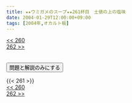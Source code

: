 ```yaml
---
title: ★★ウミガメのスープ★★261杯目　土俵の上の塩味
date: 2004-01-29T12:00:00+09:00
tags: [2004年,オカルト板]
---
```

<div class="th_left"><a href="../260"><< 260</a></div>
<div class="th_right"><a href="../262">262 >></a></div>
<br><br>
<script src="../../js/cupsoup.js"></script>
<form>
<input type="button" value="問題と解説のみにする" onClick="toggleCupsoup()">
</form>
{{< 261 >}}
<div class="th_left"><a href="../260"><< 260</a></div>
<div class="th_right"><a href="../262">262 >></a></div>